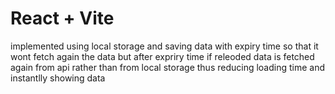 # React + Vite

implemented using local storage and saving data with expiry time so that it wont fetch again the data but after expriry time if releoded data is fetched again from api rather than from local storage thus reducing loading time and instantlly showing data
